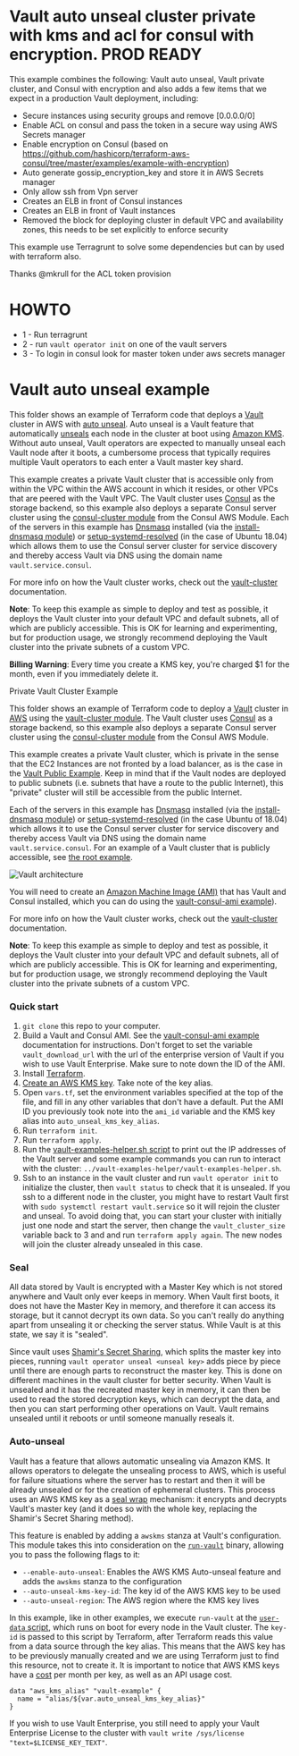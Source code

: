 # Vault auto unseal cluster private with kms and acl for consul with encryption. PROD READY

This example combines the following: Vault auto unseal, Vault private cluster, and Consul with encryption and also adds a few items that we expect in a production Vault deployment, including:
* Secure instances using security groups and remove [0.0.0.0/0]
* Enable ACL on consul and pass the token in a secure way using AWS Secrets manager
* Enable encryption on Consul (based on https://github.com/hashicorp/terraform-aws-consul/tree/master/examples/example-with-encryption)
* Auto generate gossip_encryption_key and store it in AWS Secrets manager
* Only allow ssh from Vpn server
* Creates an ELB in front of Consul instances
* Creates an ELB in front of Vault instances
* Removed the block for deploying cluster in default VPC and availability zones, this needs to be set explicitly to enforce security

This example use Terragrunt to solve some dependencies but can by used with terraform also.

Thanks @mkrull for the ACL token provision

# HOWTO
* 1 - Run terragrunt
* 2 - run `vault operator init` on one of the vault servers
* 3 - To login in consul look for master token under aws secrets manager 

# Vault auto unseal example

This folder shows an example of Terraform code that deploys a [Vault][vault] cluster
in AWS with [auto unseal][auto_unseal]. Auto unseal is a Vault feature
that automatically [unseals][seal] each node in the cluster at boot using [Amazon KMS][kms].
Without auto unseal, Vault operators are expected to manually unseal each Vault node
after it boots, a cumbersome process that typically requires multiple Vault operators
to each enter a Vault master key shard.

This example creates a private Vault cluster that is accessible only from within
the VPC within the AWS account in which it resides, or other VPCs that are peered
with the Vault VPC. The Vault cluster uses [Consul][consul] as the storage backend,
so this example also deploys a separate Consul server cluster using the
[consul-cluster module][consul_cluster] from the Consul AWS Module. Each of the
servers in this example has [Dnsmasq][dnsmasq] installed (via the [install-dnsmasq module][dnsmasq_module])
or [setup-systemd-resolved][setup_systemd_resolved] (in the case of Ubuntu 18.04)
which allows them to use the Consul server cluster for service discovery and thereby
access Vault via DNS using the domain name `vault.service.consul`.

For more info on how the Vault cluster works, check out the [vault-cluster][vault_cluster]
documentation.

**Note**: To keep this example as simple to deploy and test as possible, it deploys
the Vault cluster into your default VPC and default subnets, all of which are publicly
accessible. This is OK for learning and experimenting, but for production usage,
we strongly recommend deploying the Vault cluster into the private subnets of a custom VPC.

**Billing Warning**: Every time you create a KMS key, you're charged $1 for the month,
even if you immediately delete it.

 Private Vault Cluster Example

This folder shows an example of Terraform code to deploy a [Vault](https://www.vaultproject.io/) cluster in
[AWS](https://aws.amazon.com/) using the [vault-cluster module](https://github.com/hashicorp/terraform-aws-vault/tree/master/modules/vault-cluster). The Vault cluster uses
[Consul](https://www.consul.io/) as a storage backend, so this example also deploys a separate Consul server cluster
using the [consul-cluster module](https://github.com/hashicorp/terraform-aws-consul/tree/master/modules/consul-cluster)
from the Consul AWS Module.

This example creates a private Vault cluster, which is private in the sense that the EC2 Instances are not fronted by a
load balancer, as is the case in the [Vault Public Example](/examples/root-example). Keep in mind that if the Vault
nodes are deployed to public subnets (i.e. subnets that have a route to the public Internet), this "private" cluster will
still be accessible from the public Internet.

Each of the servers in this example has [Dnsmasq](http://www.thekelleys.org.uk/dnsmasq/doc.html) installed (via the
[install-dnsmasq module](https://github.com/hashicorp/terraform-aws-consul/tree/master/modules/install-dnsmasq)) or
[setup-systemd-resolved](https://github.com/hashicorp/terraform-aws-consul/tree/master/modules/setup-systemd-resolved)
(in the case Ubuntu of 18.04) 
which allows it to use the Consul server cluster for service discovery and thereby access Vault via DNS using the
domain name `vault.service.consul`. For an example of a Vault cluster
that is publicly accessible, see [the root example](https://github.com/hashicorp/terraform-aws-vault/tree/master/examples/root-example).

![Vault architecture](https://github.com/hashicorp/terraform-aws-vault/blob/master/_docs/architecture.png?raw=true)

You will need to create an [Amazon Machine Image (AMI)](http://docs.aws.amazon.com/AWSEC2/latest/UserGuide/AMIs.html)
that has Vault and Consul installed, which you can do using the [vault-consul-ami example](https://github.com/hashicorp/terraform-aws-vault/tree/master/examples/vault-consul-ami)).  

For more info on how the Vault cluster works, check out the [vault-cluster](https://github.com/hashicorp/terraform-aws-vault/tree/master/modules/vault-cluster) documentation.

**Note**: To keep this example as simple to deploy and test as possible, it deploys the Vault cluster into your default
VPC and default subnets, all of which are publicly accessible. This is OK for learning and experimenting, but for
production usage, we strongly recommend deploying the Vault cluster into the private subnets of a custom VPC.

### Quick start

1. `git clone` this repo to your computer.
1. Build a Vault and Consul AMI. See the [vault-consul-ami example][vault_consul_ami]
  documentation for instructions. Don't forget to set the variable `vault_download_url`
  with the url of the enterprise version of Vault if you wish to use Vault Enterprise.
  Make sure to note down the ID of the AMI.
1. Install [Terraform][terraform].
1. [Create an AWS KMS key][key_creation]. Take note of the key alias.
1. Open `vars.tf`, set the environment variables specified at the top of the file,
  and fill in any other variables that don't have a default. Put the AMI ID you
  previously took note into the `ami_id` variable and the KMS key alias into
  `auto_unseal_kms_key_alias`.
1. Run `terraform init`.
1. Run `terraform apply`.
1. Run the [vault-examples-helper.sh script][examples_helper] to
   print out the IP addresses of the Vault server and some example commands you
   can run to interact with the cluster: `../vault-examples-helper/vault-examples-helper.sh`.
1. Ssh to an instance in the vault cluster and run `vault operator init` to initialize
  the cluster, then `vault status` to check that it is unsealed. If you ssh to a
  different node in the cluster, you might have to restart Vault first with
  `sudo systemctl restart vault.service` so it will rejoin the cluster and unseal.
  To avoid doing that, you can start your cluster with initially just one node and
  start the server, then change the `vault_cluster_size` variable back to 3 and and
  run `terraform apply again`. The new nodes will join the cluster already unsealed
  in this case.

### Seal

All data stored by Vault is encrypted with a Master Key which is not stored anywhere
and Vault only ever keeps in memory. When Vault first boots, it does not have the
Master Key in memory, and therefore it can access its storage, but it cannot decrypt
its own data. So you can't really do anything apart from unsealing it or checking
the server status. While Vault is at this state, we say it is "sealed".

Since vault uses [Shamir's Secret Sharing][shamir], which splits the master key into
pieces, running `vault operator unseal <unseal key>` adds piece by piece until there
are enough parts to reconstruct the master key. This is done on different machines in the
vault cluster for better security. When Vault is unsealed and it has the recreated
master key in memory, it can then be used to read the stored decryption keys, which
can decrypt the data, and then you can start performing other operations on Vault.
Vault remains unsealed until it reboots or until someone manually reseals it.

### Auto-unseal

Vault has a feature that allows automatic unsealing via Amazon KMS. It
allows operators to delegate the unsealing process to AWS, which is useful for failure
situations where the server has to restart and then it will be already unsealed or
for the creation of ephemeral clusters. This process uses an AWS KMS key as
a [seal wrap][seal_wrap] mechanism: it encrypts and decrypts Vault's master key
(and it does so with the whole key, replacing the Shamir's Secret Sharing method).

This feature is enabled by adding a `awskms` stanza at Vault's configuration. This
module takes this into consideration on the [`run-vault`][run_vault] binary, allowing
you to pass the following flags to it:
 * `--enable-auto-unseal`: Enables the AWS KMS Auto-unseal feature and adds the `awskms`
 stanza to the configuration
 * `--auto-unseal-kms-key-id`: The key id of the AWS KMS key to be used
 * `--auto-unseal-region`: The AWS region where the KMS key lives

In this example, like in other examples, we execute `run-vault` at the [`user-data`
script][user_data], which runs on boot for every node in the Vault cluster. The
`key-id` is passed to this script by Terraform, after Terraform reads this value from a
data source through the key alias. This means that the AWS key has to be previously
manually created and we are using Terraform just to find this resource, not to
create it. It is important to notice that AWS KMS keys have a [cost][kms_pricing]
per month per key, as well as an API usage cost.

```
data "aws_kms_alias" "vault-example" {
  name = "alias/${var.auto_unseal_kms_key_alias}"
}
```

If you wish to use Vault Enterprise, you still need to apply your Vault
Enterprise License to the cluster with `vault write /sys/license "text=$LICENSE_KEY_TEXT"`.

[ami]: http://docs.aws.amazon.com/AWSEC2/latest/UserGuide/AMIs.html
[auto_unseal]: https://www.vaultproject.io/docs/enterprise/auto-unseal/index.html
[consul_cluster]: https://github.com/hashicorp/terraform-aws-consul/tree/master/modules/consul-cluster
[consul]: https://www.consul.io/
[dnsmasq_module]: https://github.com/hashicorp/terraform-aws-consul/tree/master/modules/install-dnsmasq
[dnsmasq]: http://www.thekelleys.org.uk/dnsmasq/doc.html
[setup_systemd_resolved]: https://github.com/hashicorp/terraform-aws-consul/tree/master/modules/setup-systemd-resolved
[examples_helper]: https://github.com/hashicorp/terraform-aws-vault/tree/master/examples/vault-examples-helper/vault-examples-helper.sh
[key_creation]: https://docs.aws.amazon.com/kms/latest/developerguide/create-keys.html
[kms]: https://aws.amazon.com/kms/
[kms_pricing]: https://aws.amazon.com/kms/pricing/
[run_vault]: https://github.com/hashicorp/terraform-aws-vault/tree/master/modules/run-vault
[seal_wrap]: https://www.vaultproject.io/docs/enterprise/sealwrap/index.html
[seal]: https://www.vaultproject.io/docs/concepts/seal.html
[shamir]: https://en.wikipedia.org/wiki/Shamir%27s_Secret_Sharing
[terraform]: https://www.terraform.io/
[user_data]: https://github.com/hashicorp/terraform-aws-vault/tree/master/examples/vault-auto-unseal/user-data-vault.sh
[vault_cluster]: https://github.com/hashicorp/terraform-aws-vault/tree/master/modules/vault-cluster
[vault_consul_ami]: https://github.com/hashicorp/terraform-aws-vault/tree/master/examples/vault-consul-ami
[vault]: https://www.vaultproject.io/
